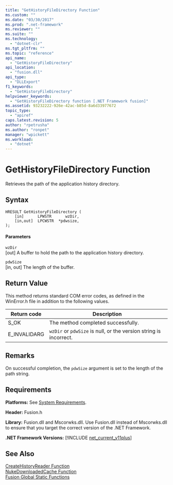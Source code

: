 ```yaml
---
title: "GetHistoryFileDirectory Function"
ms.custom: ""
ms.date: "03/30/2017"
ms.prod: ".net-framework"
ms.reviewer: ""
ms.suite: ""
ms.technology: 
  - "dotnet-clr"
ms.tgt_pltfrm: ""
ms.topic: "reference"
api_name: 
  - "GetHistoryFileDirectory"
api_location: 
  - "fusion.dll"
api_type: 
  - "DLLExport"
f1_keywords: 
  - "GetHistoryFileDirectory"
helpviewer_keywords: 
  - "GetHistoryFileDirectory function [.NET Framework fusion]"
ms.assetid: 93232222-926e-42ac-b85d-8a6d33977672
topic_type: 
  - "apiref"
caps.latest.revision: 5
author: "rpetrusha"
ms.author: "ronpet"
manager: "wpickett"
ms.workload: 
  - "dotnet"
---
```

# GetHistoryFileDirectory Function
Retrieves the path of the application history directory.  
  
## Syntax  
  
```  
HRESULT GetHistoryFileDirectory (  
    [in]      LPWSTR      wzDir,  
    [in,out]  LPCWSTR  *pdwsize,  
);  
```  
  
#### Parameters  
 `wzDir`  
 [out] A buffer to hold the path to the application history directory.  
  
 `pdwSize`  
 [in, out] The length of the buffer.  
  
## Return Value  
 This method returns standard COM error codes, as defined in the WinError.h file in addition to the following values.  
  
|Return code|Description|  
|-----------------|-----------------|  
|S_OK|The method completed successfully.|  
|E_INVALIDARG|`wzDir` or `pdwSize` is null, or the version string is incorrect.|  
  
## Remarks  
 On successful completion, the `pdwSize` argument is set to the length of the path string.  
  
## Requirements  
 **Platforms:** See [System Requirements](../../../../docs/framework/get-started/system-requirements.md).  
  
 **Header:** Fusion.h  
  
 **Library:** Fusion.dll and Mscorwks.dll. Use Fusion.dll instead of Mscorwks.dll to ensure that you target the correct version of the .NET Framework.  
  
 **.NET Framework Versions:** [!INCLUDE [net_current_v11plus](../../../../includes/net-current-v11plus-md.md)]  
  
## See Also  
 [CreateHistoryReader Function](../../../../docs/framework/unmanaged-api/fusion/createhistoryreader-function.md)  
 [NukeDownloadedCache Function](../../../../docs/framework/unmanaged-api/fusion/nukedownloadedcache-function.md)  
 [Fusion Global Static Functions](../../../../docs/framework/unmanaged-api/fusion/fusion-global-static-functions.md)
